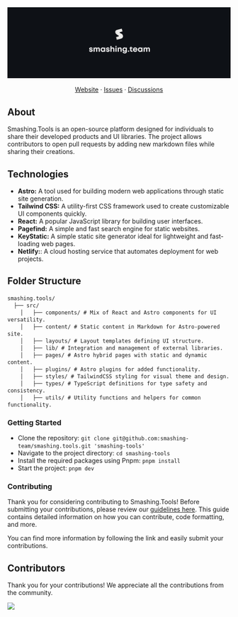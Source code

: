 
  <a href="https://github.com/smashing-team/smashing.tools">
   <img src="https://raw.githubusercontent.com/smashing-team/.github/main/profile/organization-promo.png" alt="Logo">
  </a>
  <p align="center">
    <a href="https://smashing.team">Website</a>
    ·
    <a href="https://github.com/smashing-team/smashing.tools/issues">Issues</a>
    ·
    <a href="https://github.com/orgs/smashing-team/discussions">Discussions</a>
  </p>


## **About**

Smashing.Tools is an open-source platform designed for individuals to share their developed products and UI libraries. The project allows contributors to open pull requests by adding new markdown files while sharing their creations.

## **Technologies**

- **Astro:** A tool used for building modern web applications through static site generation.
- **Tailwind CSS:** A utility-first CSS framework used to create customizable UI components quickly.
- **React:** A popular JavaScript library for building user interfaces.
- **Pagefind:** A simple and fast search engine for static websites.
- **KeyStatic:** A simple static site generator ideal for lightweight and fast-loading web pages.
- **Netlify:**: A cloud hosting service that automates deployment for web projects.

## **Folder Structure**

```
smashing.tools/
  ├── src/
    │   ├── components/ # Mix of React and Astro components for UI versatility.
    │   ├── content/ # Static content in Markdown for Astro-powered site.
    │   ├── layouts/ # Layout templates defining UI structure.
    │   ├── lib/ # Integration and management of external libraries.
    │   ├── pages/ # Astro hybrid pages with static and dynamic content.
    │   ├── plugins/ # Astro plugins for added functionality.
    │   ├── styles/ # TailwindCSS styling for visual theme and design.
    │   ├── types/ # TypeScript definitions for type safety and consistency.
    │   ├── utils/ # Utility functions and helpers for common functionality.
```

### **Getting Started**

- Clone the repository: `git clone git@github.com:smashing-team/smashing.tools.git 'smashing-tools'`
- Navigate to the project directory: `cd smashing-tools`
- Install the required packages using Pnpm: `pnpm install`
- Start the project: `pnpm dev`

### **Contributing**

Thank you for considering contributing to Smashing.Tools! Before submitting your contributions, please review our [guidelines here](https://github.com/smashing-team/smashing.tools/blob/main/README.md). This guide contains detailed information on how you can contribute, code formatting, and more.

You can find more information by following the link and easily submit your contributions.

## Contributors

Thank you for your contributions! We appreciate all the contributions from the community.

<a href="https://github.com/smashing-team/smashing.tools/graphs/contributors">
  <img src="https://contrib.rocks/image?repo=smashing-team/smashing.tools" />
</a>
